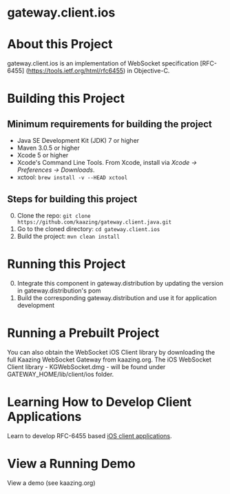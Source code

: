 # gateway.client.ios

# About this Project

gateway.client.ios is an implementation of WebSocket specification [RFC-6455] (https://tools.ietf.org/html/rfc6455) in Objective-C.

# Building this Project

## Minimum requirements for building the project

* Java SE Development Kit (JDK) 7 or higher
* Maven 3.0.5 or higher
* Xcode 5 or higher
* Xcode's Command Line Tools.  From Xcode, install via _Xcode &rarr; Preferences &rarr; Downloads_.
* xctool: ```brew install -v --HEAD xctool```

## Steps for building this project

0. Clone the repo: ```git clone https://github.com/kaazing/gateway.client.java.git```
0. Go to the cloned directory: ```cd gateway.client.ios```
0. Build the project: ```mvn clean install```

# Running this Project

0. Integrate this component in gateway.distribution by updating the version in gateway.distribution's pom
0. Build the corresponding gateway.distribution and use it for application development

# Running a Prebuilt Project

You can also obtain the WebSocket iOS Client library by downloading the full Kaazing WebSocket Gateway from kaazing.org. The iOS WebSocket Client library - KGWebSocket.dmg - will be found under GATEWAY_HOME/lib/client/ios folder.

# Learning How to Develop Client Applications

Learn to develop RFC-6455 based [iOS client applications](http://kazing.org/documentaton/5.0/dev-ios/o_dev_ios.html).

# View a Running Demo

View a demo (see kaazing.org)

